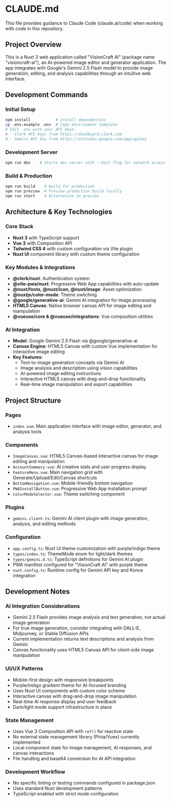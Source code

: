# CLAUDE.md

This file provides guidance to Claude Code (claude.ai/code) when working with code in this repository.

## Project Overview

This is a Nuxt 3 web application called "VisionCraft AI" (package name "visioncraft-ai"), an AI-powered image editor and generator application. The app integrates with Google's Gemini 2.5 Flash model to provide image generation, editing, and analysis capabilities through an intuitive web interface.

## Development Commands

### Initial Setup
```bash
npm install           # Install dependencies
cp .env.example .env  # Copy environment template
# Edit .env with your API keys:
# - Clerk API keys from https://dashboard.clerk.com
# - Gemini API key from https://aistudio.google.com/app/apikey
```

### Development Server
```bash
npm run dev    # Starts dev server with --host flag for network access
```

### Build & Production
```bash
npm run build    # Build for production
npm run preview  # Preview production build locally
npm run start    # Alternative to preview
```

## Architecture & Key Technologies

### Core Stack
- **Nuxt 3** with TypeScript support
- **Vue 3** with Composition API
- **Tailwind CSS 4** with custom configuration via Vite plugin
- **Nuxt UI** component library with custom theme configuration

### Key Modules & Integrations
- **@clerk/nuxt**: Authentication system
- **@vite-pwa/nuxt**: Progressive Web App capabilities with auto-update
- **@nuxt/fonts, @nuxt/icon, @nuxt/image**: Asset optimization
- **@nuxtjs/color-mode**: Theme switching
- **@google/generative-ai**: Gemini AI integration for image processing
- **HTML5 Canvas**: Native browser canvas API for image editing and manipulation
- **@vueuse/core & @vueuse/integrations**: Vue composition utilities

### AI Integration
- **Model**: Google Gemini 2.5 Flash via @google/generative-ai
- **Canvas Engine**: HTML5 Canvas with custom Vue implementation for interactive image editing
- **Key Features**: 
  - Text-to-image generation concepts via Gemini AI
  - Image analysis and description using vision capabilities
  - AI-powered image editing instructions
  - Interactive HTML5 canvas with drag-and-drop functionality
  - Real-time image manipulation and export capabilities

## Project Structure

### Pages
- `index.vue`: Main application interface with image editor, generator, and analysis tools

### Components
- `ImageCanvas.vue`: HTML5 Canvas-based interactive canvas for image editing and manipulation
- `AccountSummary.vue`: AI creative stats and user progress display
- `FeatureMenu.vue`: Main navigation grid with Generate/Upload/Edit/Canvas shortcuts
- `BottomNavigation.vue`: Mobile-friendly bottom navigation
- `PWAInstallButton.vue`: Progressive Web App installation prompt
- `ColorModeSelector.vue`: Theme switching component

### Plugins
- `gemini.client.ts`: Gemini AI client plugin with image generation, analysis, and editing methods

### Configuration
- `app.config.ts`: Nuxt UI theme customization with purple/indigo theme
- `types/index.ts`: ThemeMode enum for light/dark themes  
- `types/gemini.d.ts`: TypeScript definitions for Gemini AI plugin
- PWA manifest configured for "VisionCraft AI" with purple theme
- `nuxt.config.ts`: Runtime config for Gemini API key and Konva integration

## Development Notes

### AI Integration Considerations
- Gemini 2.5 Flash provides image analysis and text generation, not actual image generation
- For true image generation, consider integrating with DALL-E, Midjourney, or Stable Diffusion APIs
- Current implementation returns text descriptions and analysis from Gemini
- Canvas functionality uses HTML5 Canvas API for client-side image manipulation

### UI/UX Patterns
- Mobile-first design with responsive breakpoints
- Purple/indigo gradient theme for AI-focused branding
- Uses Nuxt UI components with custom color scheme
- Interactive canvas with drag-and-drop image manipulation
- Real-time AI response display and user feedback
- Dark/light mode support infrastructure in place

### State Management
- Uses Vue 3 Composition API with `ref()` for reactive state
- No external state management library (Pinia/Vuex) currently implemented
- Local component state for image management, AI responses, and canvas interactions
- File handling and base64 conversion for AI API integration

### Development Workflow
- No specific linting or testing commands configured in package.json
- Uses standard Nuxt development patterns
- TypeScript enabled with strict mode configuration